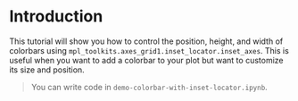 # Introduction

This tutorial will show you how to control the position, height, and width of colorbars using `mpl_toolkits.axes_grid1.inset_locator.inset_axes`. This is useful when you want to add a colorbar to your plot but want to customize its size and position.

> You can write code in `demo-colorbar-with-inset-locator.ipynb`.
